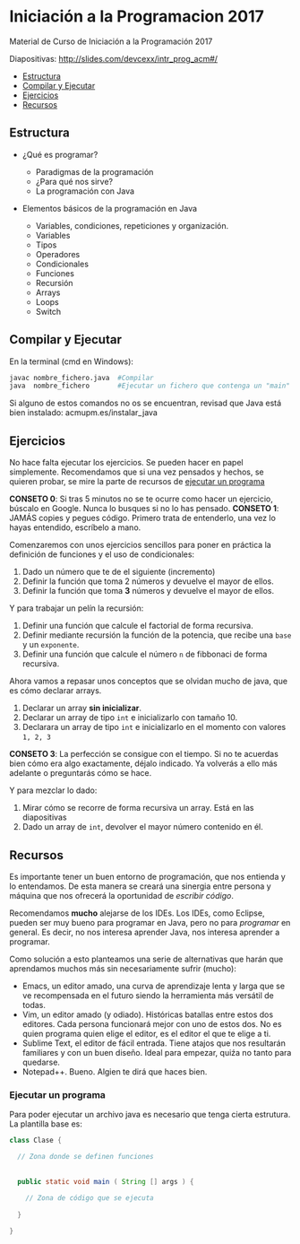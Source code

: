# Iniciación a la Programacion 2017
Material de Curso de Iniciación a la Programación 2017

Diapositivas: http://slides.com/devcexx/intr_prog_acm#/

- [Estructura](#estructura)
- [Compilar y Ejecutar](#compilar-y-ejecutar)
- [Ejercicios](#ejercicios)
- [Recursos](#recursos)

## Estructura

- ¿Qué es programar?
  - Paradigmas de la programación
  - ¿Para qué nos sirve?
  - La programación con Java

- Elementos básicos de la programación en Java
  - Variables, condiciones, repeticiones y organización.
  - Variables
  - Tipos
  - Operadores
  - Condicionales
  - Funciones
  - Recursión
  - Arrays
  - Loops
  - Switch

## Compilar y Ejecutar

En la terminal (cmd en Windows):

```bash
javac nombre_fichero.java  #Compilar
java  nombre_fichero       #Ejecutar un fichero que contenga un "main"
```

Si alguno de estos comandos no os se encuentran, revisad que Java está bien instalado: acmupm.es/instalar_java

## Ejercicios

No hace falta ejecutar los ejercicios. Se pueden hacer en papel simplemente. Recomendamos que si una vez pensados y hechos, se quieren probar, se mire la parte de recursos de [ejecutar un programa](#ejecutar-un-programa)

**CONSETO 0**: Si tras 5 minutos no se te ocurre como hacer un ejercicio, búscalo en Google. Nunca lo busques si no lo has pensado.
**CONSETO 1**: JAMÁS copies y pegues código. Primero trata de entenderlo, una vez lo hayas entendido, escríbelo a mano.

Comenzaremos con unos ejercicios sencillos para poner en práctica la definición de funciones y el uso de condicionales:

1. Dado un número que te de el siguiente (incremento)
2. Definir la función que toma 2 números y devuelve el mayor de ellos.
3. Definir la función que toma **3** números y devuelve el mayor de ellos.

Y para trabajar un pelín la recursión:

1. Definir una función que calcule el factorial de forma recursiva.
2. Definir mediante recursión la función de la potencia, que recibe una `base` y un `exponente`.
3. Definir una función que calcule el número `n` de fibbonaci de forma recursiva.

Ahora vamos a repasar unos conceptos que se olvidan mucho de java, que es cómo declarar arrays.

1. Declarar un array **sin inicializar**.
2. Declarar un array de tipo `int` e inicializarlo con tamaño 10.
3. Declarara un array de tipo `int` e inicializarlo en el momento con valores `1, 2, 3`

**CONSETO 3**: La perfección se consigue con el tiempo. Si no te acuerdas bien cómo era algo exactamente, déjalo indicado. Ya volverás a ello más adelante o preguntarás cómo se hace. 

Y para mezclar lo dado:

1. Mirar cómo se recorre de forma recursiva un array. Está en las diapositivas
2. Dado un array de `int`, devolver el mayor número contenido en él.

## Recursos

Es importante tener un buen entorno de programación, que nos entienda y lo entendamos. De esta manera se creará una sinergia entre persona y máquina que nos ofrecerá la oportunidad de _escribir código_.

Recomendamos **mucho** alejarse de los IDEs. Los IDEs, como Eclipse, pueden ser muy bueno para programar en Java, pero no para _programar_ en general. Es decir, no nos interesa aprender Java, nos interesa aprender a programar.

Como solución a esto planteamos una serie de alternativas que harán que aprendamos muchos más sin necesariamente sufrir (mucho):

- Emacs, un editor amado, una curva de aprendizaje lenta y larga que se ve recompensada en el futuro siendo la herramienta más versátil de todas.
- Vim, un editor amado (y odiado). Históricas batallas entre estos dos editores. Cada persona funcionará mejor con uno de estos dos. No es quien programa quien elige el editor, es el editor el que te elige a ti.
- Sublime Text, el editor de fácil entrada. Tiene atajos que nos resultarán familiares y con un buen diseño. Ideal para empezar, quiźa no tanto para quedarse.
- Notepad++. Bueno. Algien te dirá que haces bien.


### Ejecutar un programa

Para poder ejecutar un archivo java es necesario que tenga cierta estrutura. La plantilla base es:


```java
class Clase {

  // Zona donde se definen funciones
  
  
  public static void main ( String [] args ) {
  
    // Zona de código que se ejecuta
  
  }

}
```

